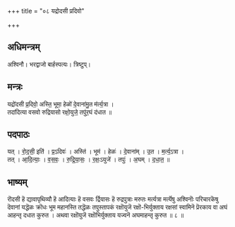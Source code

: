 +++
title = "०८ यद्रोदसी प्रदिवो"

+++
## अधिमन्त्रम्
अश्विनौ। भरद्वाजो बार्हस्पत्यः। त्रिष्टुप्।

## मन्त्रः
यद्रो॑दसी प्र॒दिवो॒ अस्ति॒ भूमा॒ हेळो॑ दे॒वाना॑मु॒त म॑र्त्य॒त्रा ।  
तदा॑दित्या वसवो रुद्रियासो रक्षो॒युजे॒ तपु॑र॒घं द॑धात ॥

## पदपाठः
यत् । रो॒द॒सी॒ इति॑ । प्र॒ऽदिवः॑ । अस्ति॑ । भूम॑ । हेळः॑ । दे॒वाना॑म् । उ॒त । म॒र्त्य॒ऽत्रा ।  
तत् । आ॒दि॒त्याः॒ । व॒स॒वः॒ । रु॒द्रि॒या॒सः॒ । र॒क्षः॒ऽयुजे॑ । तपुः॑ । अ॒घम् । द॒धा॒त॒ ॥

## भाष्यम्
रॊदसी हॆ द्यावापृथिव्यौ हॆ आदित्याः हॆ वसवः र्द्रियासः हॆ रुद्रपुत्राः मरुतः मर्त्यत्रा मर्त्यॆषु अश्विनॊः परिचारकॆषु दॆवानां यद्धॆळः क्रॊधः भूम महानस्ति तद्धॆळः तपुस्तापकं रक्षॊयुजॆ रक्षॊ-भिर्युक्ताय रक्षसां स्वामिनॆ प्रॆरकाय वा अघं आहन्तृ दधात कुरुत । अथवा रक्षॊयुजॆ रक्षॊभिर्युक्ताय यज्वनॆ अघमाहन्तृ कुरुत ॥ ८ ॥